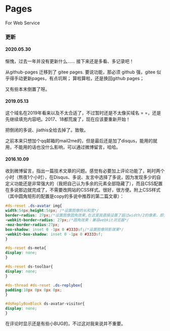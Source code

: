 # Pages

For Web Service

### 更新

#### 2020.05.30 

惭愧，过去一年并没有更新什么…… 接下来还是多看、多记录吧！

从github-pages 迁移到了 gitee pages. 要说功能，那必须 github 强，gitee 似乎得手动更新pages，有点坑啊； 算啦算啦，还是换回github pages；

又有些本末倒置了呀。

#### 2019.05.13

这个域名在2019年看来以及不太合适了，不过暂时还是不太像买域名 = =，还是先继续填充内容吧。2017、18都荒废了，现在应该要重新开始！

把倒闭的多说、jiathis全给去掉了。致敬。

之前本来只想加个qq邮箱的mail2me的，但是最后还是加了disqus，能用的就用，不能用的话也没什么影响，可以通过微博留言，哈哈。


#### 2016.10.09

收到微博留言，指出一篇技术文章的问题。感觉有必要加上评论功能了，耗时两个小时（熬夜1个小时），在Disqus、多说、友言中选择了多说，因为发现多少的自定义功能还是非常强大的（我把自己认为多余的元素全部隐藏了），而且CSS配置在多说那边就完成了，不需要改网站的CSS样式。很好，很方便。附上CSS样式（其中圆角矩形的配置是copy的多说中推荐的第二篇文章）：

```CSS
#ds-reset .ds-avatar img{  
width:54px;height:54px; /*设置图像的长和宽*/  
border-radius: 27px;/*设置图像圆角效果,在这里我直接设置了超过width/2的像素，即为圆形了*/  
-webkit-border-radius: 27px;/*圆角效果：兼容webkit浏览器*/
-moz-border-radius:27px;
box-shadow: inset 0 -1px 0 #3333sf;/*设置图像阴影效果*/  
-webkit-box-shadow: inset 0 -1px 0 #3333sf;
}

#ds-reset ds-meta{
display: none;
}

#ds-reset ds-toolbar{
display: none;
}

#ds-thread #ds-reset .ds-replybox{
padding:10px 0px 0px 0px;
}

#dsReplyBoxBlock ds-avatar-visitor{
display: none;
}
```

在评论时显示还是有些小BUG的，不过这对我来说并不重要。
